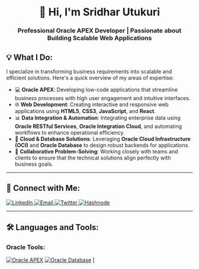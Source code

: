 <p align="center">
  <h1 align="center">👋 Hi, I'm Sridhar Utukuri</h1>
  <h3 align="center">Professional Oracle APEX Developer | Passionate about Building Scalable Web Applications</h3>
</p>


## 💡 What I Do:
I specialize in transforming business requirements into scalable and efficient solutions. Here's a quick overview of my areas of expertise:
- 💻 **Oracle APEX**: Developing low-code applications that streamline business processes with high user engagement and intuitive interfaces.
- 🌐 **Web Development**: Creating interactive and responsive web applications using **HTML5**, **CSS3**, **JavaScript**, and **React**.
- 📊 **Data Integration & Automation**: Integrating enterprise data using **Oracle RESTful Services**, **Oracle Integration Cloud**, and automating workflows to enhance operational efficiency.
- 🔄 **Cloud & Database Solutions**: Leveraging **Oracle Cloud Infrastructure (OCI)** and **Oracle Database** to design robust backends for applications.
- 🤝 **Collaborative Problem-Solving**: Working closely with teams and clients to ensure that the technical solutions align perfectly with business goals.

---

## 🤝 Connect with Me:
<p align="left">
  <a href="https://www.linkedin.com/in/sridharutukuri/" target="_blank">
    <img src="https://img.shields.io/badge/LinkedIn-Connect-blue?style=for-the-badge&logo=linkedin" alt="LinkedIn"/>
  </a>
  <a href="mailto:sridharutukuri@gmail.com">
    <img src="https://img.shields.io/badge/Email-Contact-red?style=for-the-badge&logo=gmail" alt="Email"/>
  </a>
  <a href="https://x.com/sridharutukuri" target="_blank">
    <img src="https://img.shields.io/badge/Twitter-Follow-blue?style=for-the-badge&logo=twitter" alt="Twitter"/>
  </a>
  <a href="https://hashnode.com/@sridharutukuri" target="_blank">
    <img src="https://img.shields.io/badge/Hashnode-Blog-blue?style=for-the-badge&logo=hashnode" alt="Hashnode"/>
  </a>
</p>

---

## 🛠️ Languages and Tools:
### Oracle Tools:
[![Oracle APEX](https://img.shields.io/badge/Oracle%20APEX-F80000?style=for-the-badge&logo=oracle&logoColor=white)](https://apex.oracle.com/en/)
[![Oracle Database](https://img.shields.io/badge/Oracle%20Database-F80000?style=for-the-badge&logo=oracle&logoColor=white)](https://www.oracle.com/database/)
[
